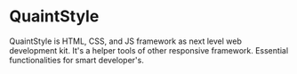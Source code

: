 # QuaintStyle
QuaintStyle is HTML, CSS, and JS framework as next level web development kit. It's a helper tools of other responsive framework. Essential functionalities for smart developer's.
